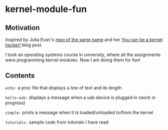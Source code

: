 # kernel-module-fun
## Motivation
Inspired by Julia Evan's [repo of the same name](https://github.com/jvns/kernel-module-fun) and her
[You can be a kernel hacker!](https://jvns.ca/blog/2014/09/18/you-can-be-a-kernel-hacker/) blog post.

I took an operating systems course in university, where all the assignments were programming kernel modules. Now I am doing them for fun!

## Contents
```echo:``` a proc file that displays a line of text and its length

```hello-usb:``` displays a message when a usb device is plugged in (work in progress)

```simple:``` prints a message when it is loaded/unloaded to/from the kernel

```tutorials:``` sample code from tutorials I have read
